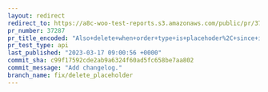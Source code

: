 ```yaml
---
layout: redirect
redirect_to: https://a8c-woo-test-reports.s3.amazonaws.com/public/pr/37287/api/index.html
pr_number: 37287
pr_title_encoded: "Also+delete+when+order+type+is+placehoder%2C+since+it+was+created+by+HPOS."
pr_test_type: api
last_published: "2023-03-17 09:00:56 +0000"
commit_sha: c99f17592cde2ab9a6324f60ad5fc658be7aa802
commit_message: "Add changelog."
branch_name: fix/delete_placeholder
---
```

